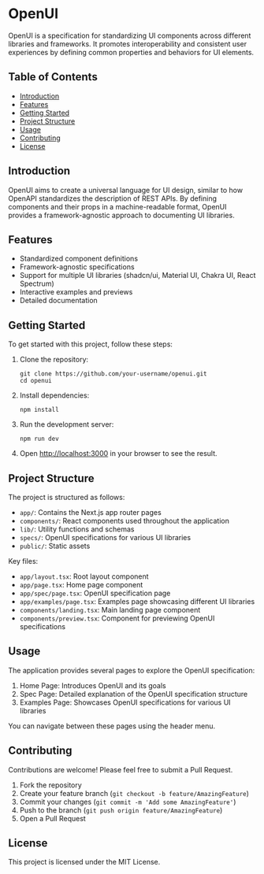 # OpenUI

OpenUI is a specification for standardizing UI components across different libraries and frameworks. It promotes interoperability and consistent user experiences by defining common properties and behaviors for UI elements.

## Table of Contents

- [Introduction](#introduction)
- [Features](#features)
- [Getting Started](#getting-started)
- [Project Structure](#project-structure)
- [Usage](#usage)
- [Contributing](#contributing)
- [License](#license)

## Introduction

OpenUI aims to create a universal language for UI design, similar to how OpenAPI standardizes the description of REST APIs. By defining components and their props in a machine-readable format, OpenUI provides a framework-agnostic approach to documenting UI libraries.

## Features

- Standardized component definitions
- Framework-agnostic specifications
- Support for multiple UI libraries (shadcn/ui, Material UI, Chakra UI, React Spectrum)
- Interactive examples and previews
- Detailed documentation

## Getting Started

To get started with this project, follow these steps:

1. Clone the repository:

   ```
   git clone https://github.com/your-username/openui.git
   cd openui
   ```

2. Install dependencies:

   ```
   npm install
   ```

3. Run the development server:

   ```
   npm run dev
   ```

4. Open [http://localhost:3000](http://localhost:3000) in your browser to see the result.

## Project Structure

The project is structured as follows:

- `app/`: Contains the Next.js app router pages
- `components/`: React components used throughout the application
- `lib/`: Utility functions and schemas
- `specs/`: OpenUI specifications for various UI libraries
- `public/`: Static assets

Key files:

- `app/layout.tsx`: Root layout component
- `app/page.tsx`: Home page component
- `app/spec/page.tsx`: OpenUI specification page
- `app/examples/page.tsx`: Examples page showcasing different UI libraries
- `components/landing.tsx`: Main landing page component
- `components/preview.tsx`: Component for previewing OpenUI specifications

## Usage

The application provides several pages to explore the OpenUI specification:

1. Home Page: Introduces OpenUI and its goals
2. Spec Page: Detailed explanation of the OpenUI specification structure
3. Examples Page: Showcases OpenUI specifications for various UI libraries

You can navigate between these pages using the header menu.

## Contributing

Contributions are welcome! Please feel free to submit a Pull Request.

1. Fork the repository
2. Create your feature branch (`git checkout -b feature/AmazingFeature`)
3. Commit your changes (`git commit -m 'Add some AmazingFeature'`)
4. Push to the branch (`git push origin feature/AmazingFeature`)
5. Open a Pull Request

## License

This project is licensed under the MIT License.
